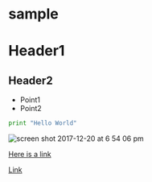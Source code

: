# sample

# Header1

## Header2

* Point1
* Point2

```python
print "Hello World"
```
![screen shot 2017-12-20 at 6 54 06 pm](https://user-images.githubusercontent.com/22648497/37998532-ecd7688e-31ec-11e8-8612-802d9f96f527.png)

[Here is a link](https://www.google.com)

[Link](/textFiles/text.txt)
